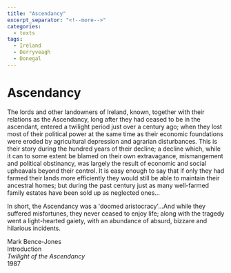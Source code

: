 ```yaml
---
title: "Ascendancy"
excerpt_separator: "<!--more-->"
categories:
  - texts
tags:
  - Ireland
  - Derryveagh
  - Donegal
---
```

# Ascendancy
The lords and other landowners of Ireland, known, together with their relations as the Ascendancy, long after they had ceased to be in the ascendant, entered a twilight period just over a century ago; when they lost most of their political power at the same time as their economic foundations were eroded by agricultural depression and agrarian disturbances. This is their story during the hundred years of their decline; a decline which, while it can to some extent be blamed on their own extravagance, mismangement and political obstinancy, was largely the result of economic and social upheavals beyond their control. It is easy enough to say that if only they had farmed their lands more efficiently they would still be able to maintain their ancestral homes; but during the past century just as many well-farmed family estates have been sold up as neglected ones...  
<!--more-->
In short, the Ascendancy was a 'doomed aristocracy'...And while they suffered misfortunes, they never ceased to enjoy life; along with the tragedy went a light-hearted gaiety, with an abundance of absurd, bizzare and hilarious incidents.  

Mark Bence-Jones  
Introduction  
_Twilight of the Ascendancy_  
1987

